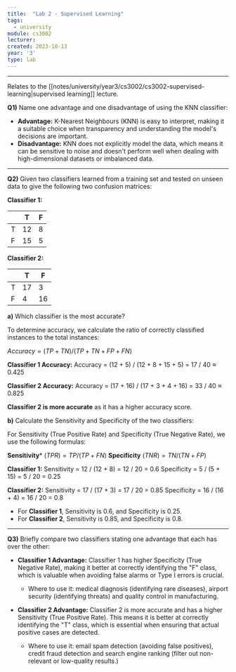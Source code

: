 ```yaml
---
title:  "Lab 2 - Supervised Learning"
tags:
  - university
module: cs3002
lecturer:
created: 2023-10-13
year: '3'
type: lab
---
```

---
Relates to the [[notes/university/year3/cs3002/cs3002-supervised-learning|supervised learning]] lecture.

**Q1)** Name one advantage and one disadvantage of using the KNN classifier:

- **Advantage:** K-Nearest Neighbours (KNN) is easy to interpret, making it a suitable choice when transparency and understanding the model's decisions are important.
- **Disadvantage:** KNN does not explicitly model the data, which means it can be sensitive to noise and doesn't perform well when dealing with high-dimensional datasets or imbalanced data.

---
**Q2)** Given two classifiers learned from a training set and tested on unseen data to give the following two confusion matrices:

**Classifier 1:**

|     | T   | F   |
| --- | --- | --- |
| T   | 12  | 8   |
| F   | 15  | 5   | 

**Classifier 2:**

|     | T   | F   |
| --- | --- | --- |
| T   | 17  | 3   |
| F   | 4   | 16  | 

**a)** Which classifier is the most accurate?

To determine accuracy, we calculate the ratio of correctly classified instances to the total instances:

$Accuracy = (TP + TN) / (TP + TN + FP + FN)$

**Classifier 1 Accuracy:**
Accuracy = (12 + 5) / (12 + 8 + 15 + 5) = 17 / 40 ≈ 0.425

**Classifier 2 Accuracy:**
Accuracy = (17 + 16) / (17 + 3 + 4 + 16) = 33 / 40 ≈ 0.825

**Classifier 2 is more accurate** as it has a higher accuracy score.

**b)** Calculate the Sensitivity and Specificity of the two classifiers:

For Sensitivity (True Positive Rate) and Specificity (True Negative Rate), we use the following formulas:

**Sensitivity*** $(TPR) = TP / (TP + FN)$
**Specificity** $(TNR) = TN / (TN + FP)$

**Classifier 1:**
Sensitivity = 12 / (12 + 8) = 12 / 20 = 0.6
Specificity = 5 / (5 + 15) = 5 / 20 = 0.25

**Classifier 2:**
Sensitivity = 17 / (17 + 3) = 17 / 20 = 0.85
Specificity = 16 / (16 + 4) = 16 / 20 = 0.8

- For **Classifier 1**, Sensitivity is 0.6, and Specificity is 0.25.
- For **Classifier 2**, Sensitivity is 0.85, and Specificity is 0.8.

---
**Q3)** Briefly compare two classifiers stating one advantage that each has over the other:

- **Classifier 1 Advantage:** Classifier 1 has higher Specificity (True Negative Rate), making it better at correctly identifying the "F" class, which is valuable when avoiding false alarms or Type I errors is crucial.
    - Where to use it: medical diagnosis (identifying rare diseases), airport security (identifying threats) and quality control in manufacturing.

- **Classifier 2 Advantage:** Classifier 2 is more accurate and has a higher Sensitivity (True Positive Rate). This means it is better at correctly identifying the "T" class, which is essential when ensuring that actual positive cases are detected.
    - Where to use it: email spam detection (avoiding false positives), credit fraud detection and search engine ranking (filter out non-relevant or low-quality results.)